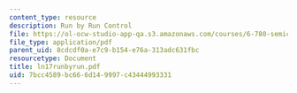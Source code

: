 ```yaml
---
content_type: resource
description: Run by Run Control
file: https://ol-ocw-studio-app-qa.s3.amazonaws.com/courses/6-780-semiconductor-manufacturing-spring-2003/7bcc4589bc666d149997c43444993331_ln17runbyrun.pdf
file_type: application/pdf
parent_uid: 8cdcdf0a-e7c9-b154-e76a-313adc631fbc
resourcetype: Document
title: ln17runbyrun.pdf
uid: 7bcc4589-bc66-6d14-9997-c43444993331
---
```

